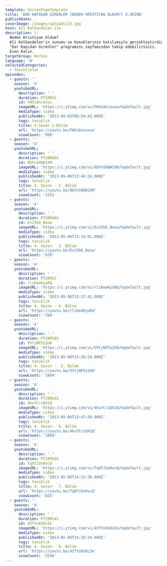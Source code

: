 ```yaml
---
template: SeriesPageTemplate
title: 'DAR KAPIDAN GİRENLER [NEDEN HRİSTİYAN OLDUM?] 4.SEZON'
publishDate: .
coverImage: /images/uploads/23.jpg
host: Ali Kalkandelen ile
description: |-
  Neden Hristiyan Oldum?
  Ali Kalkandelen'in sunumu ve konuklarının katılımıyla gerçekleştirdiği 
  "Dar Kapıdan Girenler" programını sayfamızdan takip edebilirsiniz.
  Esen Kalın.
targetGroup: Herkes
language: '0'
selectedCategories:
  - Tanıklıklar
episodes:
  - guests: ''
    season: '4'
    youtubeURL:
      description: ' '
      duration: PT29M1S
      id: FWViAncevuo
      imageURL: 'https://i.ytimg.com/vi/FWViAncevuo/hqdefault.jpg'
      mediaType: video
      publishedAt: '2013-05-02T09:54:43.000Z'
      tags: tanıklık
      title: 4.Sezon 1.Bölüm
      url: 'https://youtu.be/FWViAncevuo'
      viewCount: '999'
  - guests: ''
    season: '4'
    youtubeURL:
      description: ' '
      duration: PT28M40S
      id: 8bFnS0QW1XM
      imageURL: 'https://i.ytimg.com/vi/8bFnS0QW1XM/hqdefault.jpg'
      mediaType: video
      publishedAt: '2013-05-06T12:46:24.000Z'
      tags: tanıklık
      title: 4. Sezon - 2. Bölüm
      url: 'https://youtu.be/8bFnS0QW1XM'
      viewCount: '1231'
  - guests: ''
    season: '4'
    youtubeURL:
      description: ' '
      duration: PT28M48S
      id: Ev23bD_Novw
      imageURL: 'https://i.ytimg.com/vi/Ev23bD_Novw/hqdefault.jpg'
      mediaType: video
      publishedAt: '2013-05-06T13:14:01.000Z'
      tags: tanıklık
      title: 4. Sezon-  3. Bölüm
      url: 'https://youtu.be/Ev23bD_Novw'
      viewCount: '678'
  - guests: ''
    season: '4'
    youtubeURL:
      description: ' '
      duration: PT29M2S
      id: rli8eeKyuRQ
      imageURL: 'https://i.ytimg.com/vi/rli8eeKyuRQ/hqdefault.jpg'
      mediaType: video
      publishedAt: '2013-05-06T13:17:41.000Z'
      tags: tanıklık
      title: 4. Sezon - 4. Bölüm
      url: 'https://youtu.be/rli8eeKyuRQ'
      viewCount: '789'
  - guests: ''
    season: '4'
    youtubeURL:
      description: ' '
      duration: PT28M58S
      id: VVtjNP512U0
      imageURL: 'https://i.ytimg.com/vi/VVtjNP512U0/hqdefault.jpg'
      mediaType: video
      publishedAt: '2013-05-06T13:26:24.000Z'
      tags: tanıklık
      title: 4. Sezon -  5. Bölüm
      url: 'https://youtu.be/VVtjNP512U0'
      viewCount: '1949'
  - guests: ''
    season: '4'
    youtubeURL:
      description: ' '
      duration: PT29M14S
      id: 4ku7CrzDX1Q
      imageURL: 'https://i.ytimg.com/vi/4ku7CrzDX1Q/hqdefault.jpg'
      mediaType: video
      publishedAt: '2013-05-06T13:47:59.000Z'
      tags: tanıklık
      title: 4. Sezon-  6. Bölüm
      url: 'https://youtu.be/4ku7CrzDX1Q'
      viewCount: '1068'
  - guests: ''
    season: '4'
    youtubeURL:
      description: ' '
      duration: PT29M28S
      id: TqOfJ2o0vcQ
      imageURL: 'https://i.ytimg.com/vi/TqOfJ2o0vcQ/hqdefault.jpg'
      mediaType: video
      publishedAt: '2013-05-06T14:13:30.000Z'
      tags: tanıklık
      title: 4. Sezon-  7. Bölüm
      url: 'https://youtu.be/TqOfJ2o0vcQ'
      viewCount: '815'
  - guests: ''
    season: '4'
    youtubeURL:
      description: ' '
      duration: PT29M14S
      id: 4ITYn6S8L5k
      imageURL: 'https://i.ytimg.com/vi/4ITYn6S8L5k/hqdefault.jpg'
      mediaType: video
      publishedAt: '2013-05-06T14:19:24.000Z'
      tags: tanıklık
      title: 4. Sezon-  8. Bölüm
      url: 'https://youtu.be/4ITYn6S8L5k'
      viewCount: '2536'
---
```


